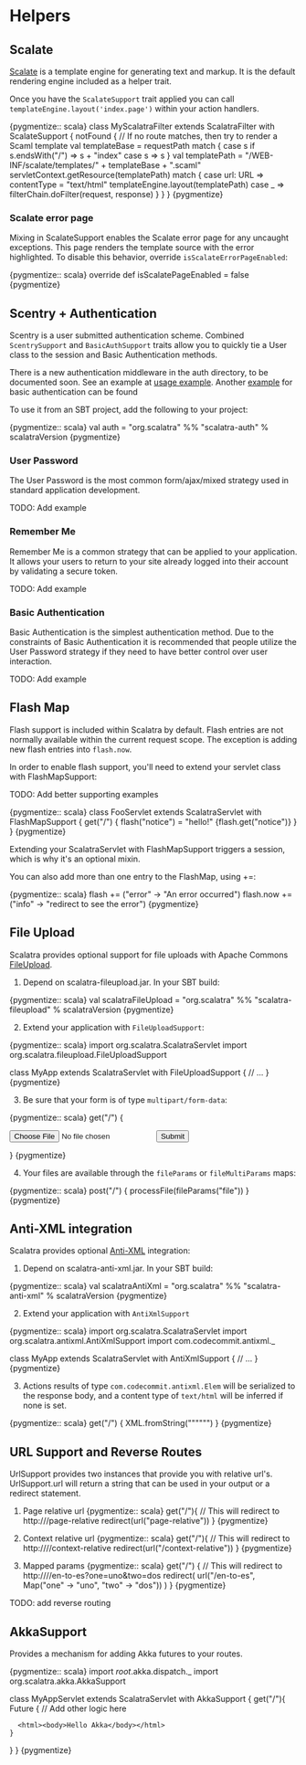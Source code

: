 Helpers
=======

Scalate
-------

[Scalate](http://scalate.fusesource.org/) is a template engine for 
generating text and markup. It is the default rendering engine included
as a helper trait.

Once you have the `ScalateSupport` trait applied you can call 
`templateEngine.layout('index.page')` within your action handlers.

{pygmentize:: scala}
class MyScalatraFilter extends ScalatraFilter with ScalateSupport {
  notFound {
    // If no route matches, then try to render a Scaml template
    val templateBase = requestPath match {
      case s if s.endsWith("/") => s + "index"
      case s => s
    }
    val templatePath = "/WEB-INF/scalate/templates/" + templateBase + ".scaml"
    servletContext.getResource(templatePath) match {
      case url: URL => 
        contentType = "text/html"
        templateEngine.layout(templatePath)
      case _ => 
        filterChain.doFilter(request, response)
    } 
  }
}
{pygmentize}

### Scalate error page

Mixing in ScalateSupport enables the Scalate error page for any uncaught
exceptions.  This page renders the template source with the error highlighted.
To disable this behavior, override `isScalateErrorPageEnabled`:

{pygmentize:: scala}
override def isScalatePageEnabled = false
{pygmentize}

Scentry + Authentication
------------------------

Scentry is a user submitted authentication scheme. Combined 
`ScentrySupport` and `BasicAuthSupport` traits allow you to quickly tie a
User class to the session and Basic Authentication methods.

There is a new authentication middleware in the auth directory, to be documented soon.  See an example at [usage example](http://gist.github.com/660701).
Another [example](https://gist.github.com/732347) for basic authentication can be found

To use it from an SBT project, add the following to your project:

{pygmentize:: scala}
val auth = "org.scalatra" %% "scalatra-auth" % scalatraVersion
{pygmentize}

### User Password

The User Password is the most common form/ajax/mixed strategy used in 
standard application development. 

TODO: Add example

### Remember Me

Remember Me is a common strategy that can be applied to your application.
It allows your users to return to your site already logged into their 
account by validating a secure token.


TODO: Add example

### Basic Authentication

Basic Authentication is the simplest authentication method. Due to the 
constraints of Basic Authentication it is recommended that people utilize
the User Password strategy if they need to have better control over user
interaction.

TODO: Add example




Flash Map
---------

Flash support is included within Scalatra by default. Flash entries are not
normally available within the current request scope. The exception is adding
new flash entries into `flash.now`.

In order to enable flash support, you'll need to extend your servlet class
with FlashMapSupport:

TODO: Add better supporting examples

{pygmentize:: scala}
class FooServlet extends ScalatraServlet with FlashMapSupport {
  get("/") {
    flash("notice") = "hello!"
    <html><body>{flash.get("notice")}</body></html>
  }
}
{pygmentize}

Extending your ScalatraServlet with FlashMapSupport triggers a session, 
which is why it's an optional mixin. 

You can also add more than one entry to the FlashMap, using +=:

{pygmentize:: scala}
flash += ("error" -> "An error occurred")
flash.now += ("info" -> "redirect to see the error")
{pygmentize}

File Upload
-----------

Scalatra provides optional support for file uploads with Apache Commons [FileUpload](http://commons.apache.org/fileupload/).

1. Depend on scalatra-fileupload.jar.  In your SBT build:

{pygmentize:: scala}
val scalatraFileUpload = "org.scalatra" %% "scalatra-fileupload" % scalatraVersion
{pygmentize}

2. Extend your application with `FileUploadSupport`:

{pygmentize:: scala}
import org.scalatra.ScalatraServlet
import org.scalatra.fileupload.FileUploadSupport

class MyApp extends ScalatraServlet with FileUploadSupport {
  // ...
}
{pygmentize}

3. Be sure that your form is of type `multipart/form-data`:

{pygmentize:: scala}
get("/") {
  <form method="post" enctype="multipart/form-data">
    <input type="file" name="foo" />
    <input type="submit" />
  </form>
}
{pygmentize}

4. Your files are available through the `fileParams` or `fileMultiParams` maps:

{pygmentize:: scala}
post("/") {
  processFile(fileParams("file"))
}
{pygmentize}

Anti-XML integration
--------------------

Scalatra provides optional [Anti-XML](http://anti-xml.org/) integration:

1. Depend on scalatra-anti-xml.jar.  In your SBT build:

{pygmentize:: scala}
val scalatraAntiXml = "org.scalatra" %% "scalatra-anti-xml" % scalatraVersion
{pygmentize}

2. Extend your application with `AntiXmlSupport`

{pygmentize:: scala}
import org.scalatra.ScalatraServlet
import org.scalatra.antixml.AntiXmlSupport
import com.codecommit.antixml._

class MyApp extends ScalatraServlet with AntiXmlSupport {
  // ...
}
{pygmentize}

3. Actions results of type `com.codecommit.antixml.Elem` will be serialized
to the response body, and a content type of `text/html` will be inferred if
none is set.

{pygmentize:: scala}
get("/") {
  XML.fromString("""<foo bar="baz"></foo>""")
}
{pygmentize}

URL Support and Reverse Routes
------------------------------

UrlSupport provides two instances that provide you with relative url's. UrlSupport.url will return a string that can be used in your output or a redirect statement.

1. Page relative url
{pygmentize:: scala}
get("/"){
  // This will redirect to http://<host>/page-relative
  redirect(url("page-relative")) 
}
{pygmentize}

2. Context relative url
{pygmentize:: scala}
get("/"){
  // This will redirect to http://<host>/<context>/context-relative
  redirect(url("/context-relative")) 
}
{pygmentize}

3. Mapped params
{pygmentize:: scala}
get("/") {
  // This will redirect to http://<host>/<context>/en-to-es?one=uno&two=dos
  redirect( url("/en-to-es", Map("one" -> "uno", "two" -> "dos")) )
}
{pygmentize}

TODO: add reverse routing

AkkaSupport
---------------------------------------------

Provides a mechanism for adding Akka futures to your routes.

{pygmentize:: scala}
import _root_.akka.dispatch._
import org.scalatra.akka.AkkaSupport

class MyAppServlet extends ScalatraServlet with AkkaSupport {
  get("/"){
    Future {
      // Add other logic here
      
      <html><body>Hello Akka</body></html>
    }		
  }
}
{pygmentize}

